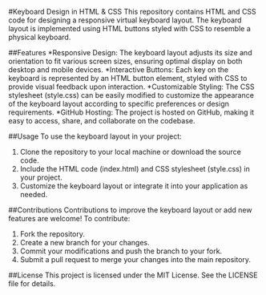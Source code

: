 #Keyboard Design in HTML & CSS
This repository contains HTML and CSS code for designing a responsive virtual keyboard layout. The keyboard layout is implemented using HTML buttons styled with CSS to resemble a physical keyboard.

##Features
*Responsive Design: The keyboard layout adjusts its size and orientation to fit various screen sizes, ensuring optimal display on both desktop and mobile devices.
*Interactive Buttons: Each key on the keyboard is represented by an HTML button element, styled with CSS to provide visual feedback upon interaction.
*Customizable Styling: The CSS stylesheet (style.css) can be easily modified to customize the appearance of the keyboard layout according to specific preferences or design requirements.
*GitHub Hosting: The project is hosted on GitHub, making it easy to access, share, and collaborate on the codebase.

##Usage
To use the keyboard layout in your project:

1. Clone the repository to your local machine or download the source code.
2. Include the HTML code (index.html) and CSS stylesheet (style.css) in your project.
3. Customize the keyboard layout or integrate it into your application as needed.

##Contributions
Contributions to improve the keyboard layout or add new features are welcome! To contribute:

1. Fork the repository.
2. Create a new branch for your changes.
3. Commit your modifications and push the branch to your fork.
4. Submit a pull request to merge your changes into the main repository.

##License
This project is licensed under the MIT License. See the LICENSE file for details.
